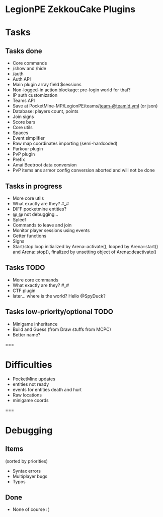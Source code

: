 LegionPE ZekkouCake Plugins
===

# Tasks

## Tasks done
* Core commands
 * /show and /hide
 * /auth
* Auth API
 * Main plugin array field $sessions
 * Non-logged-in action blockage: pre-login world for that?
 * IP auth customization
* Teams API
 * Save at PocketMine-MP/LegionPE/teams/team-@teamId.yml (or json)
 * Database: players count, points
 * Join signs
 * Score bars
* Core utils
 * Spaces
 * Event simplifier
* Raw map coordinates importing (semi-hardcoded)
* Parkour plugin
* PvP plugin
* Prefix
* Amai Beetroot data conversion
 * PvP items ans armor config conversion aborted and will not be done

## Tasks in progress
* More core utils
 * What exactly are they? #_#
* DIFF pocketmine entities?
* @_@ not debugging…
* Spleef
 * Commands to leave and join
 * Monitor player sessions using events
 * Getter functions
 * Signs
 * Start/stop loop initialized by Arena::activate(), looped by Arena::start() and Arena::stop(), finalized by unsetting object of Arena::deactivate()

## Tasks TODO
* More core commands
 * What exactly are they? #_#
* CTF plugin
 * later... where is the world? Hello @SpyDuck?

## Tasks low-priority/optional TODO
* Minigame inheritance
* Build and Guess (from Draw stuffs from MCPC)
 * Better name?

===
# Difficulties
* PocketMine updates
 * entities not ready
 * events for entities death and hurt
* Raw locations
 * minigame coords

===
# Debugging

## Items
(sorted by priorities)

* Syntax errors
* Multiplayer bugs
* Typos

## Done
* None of course :(
